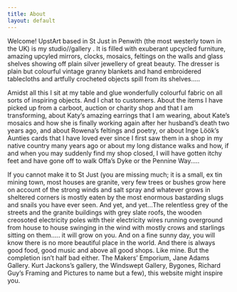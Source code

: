 ```yaml
---
title: About
layout: default
---
```


Welcome! UpstArt based in St Just in Penwith (the most westerly town in the UK) is my studio//gallery . It is filled with exuberant upcycled furniture, amazing upcyled mirrors, clocks, mosaics, feltings on the walls and glass shelves showing off plain silver jewellery  of great beauty. The dresser is plain but colourful vintage granny blankets and hand embroidered tablecloths and artfully crocheted objects spill from its shelves….. 

Amidst all this I sit at my table and glue wonderfully colourful fabric on all sorts of inspiring objects. And I chat to customers. About the items I have picked up from a carboot, auction or charity shop and that I am transforming, about Katy’s amazing earrings that I am wearing, about Kate’s mosaics and how she is finally working again after her husband’s death two years ago, and about Rowena’s feltings and poetry, or about Inge Löök’s Aunties cards that I have loved ever since I first saw them in a shop in my native country many years ago or about my long distance walks and how, if and when you may suddenly find my shop closed, I will have gotten itchy feet and have gone off to walk Offa’s Dyke or the Pennine Way…..

If you cannot make it to St Just (you are missing much; it is a small, ex tin mining town, most houses are granite, very few trees or bushes grow here on account of the strong winds and salt spray and whatever grows in sheltered corners is mostly eaten by the most enormous bastarding slugs and snails you have ever seen. And yet, and yet…The relentless grey of the streets and the granite buildings with grey slate roofs, the wooden creosoted electricity poles with their electricity wires running overground from house to house swinging in the wind with mostly crows and starlings sitting on them….. it will grow on you. And on a fine sunny day, you will know there is no more beautiful place in the world. And there is always good food, good music and above all good shops. Like mine. But the completion isn’t half bad either. The Makers’ Emporium, Jane Adams Gallery. Kurt Jackons’s gallery, the Windswept Gallery, Bygones, Richard Guy’s Framing and Pictures to name but a few), this website might inspire you. 


